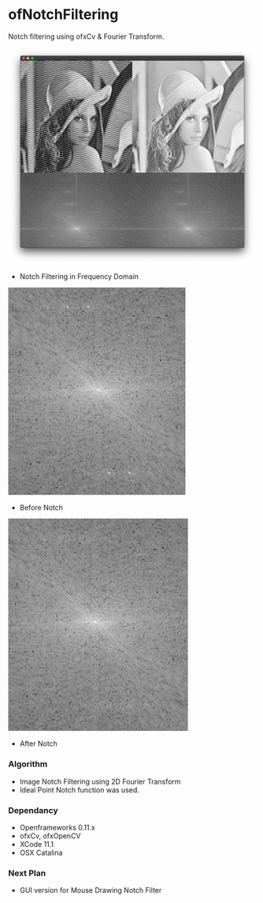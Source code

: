 # ofNotchFiltering
Notch filtering using ofxCv & Fourier Transform.

![notch example]( https://github.com/bemoregt/ofNotchFiltering/blob/master/%E1%84%89%E1%85%B3%E1%84%8F%E1%85%B3%E1%84%85%E1%85%B5%E1%86%AB%E1%84%89%E1%85%A3%E1%86%BA_2021-05-16_%E1%84%8B%E1%85%A9%E1%84%8C%E1%85%A5%E1%86%AB_4.27.49.png "example")
- Notch Filtering in Frequency Domain






![notch exampleq]( https://github.com/bemoregt/ofNotchFiltering/blob/master/before.png "example")
- Before Notch


![notch examplew]( https://github.com/bemoregt/ofNotchFiltering/blob/master/after.png "example")
- After Notch


### Algorithm
- Image Notch Filtering using 2D Fourier Transform
- Ideal Point Notch function was used.

### Dependancy
- Openframeworks 0.11.x
- ofxCv, ofxOpenCV
- XCode 11.1
- OSX Catalina

### Next Plan
- GUI version for Mouse Drawing Notch Filter


